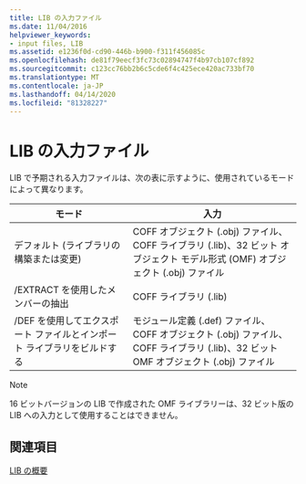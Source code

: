 ```yaml
---
title: LIB の入力ファイル
ms.date: 11/04/2016
helpviewer_keywords:
- input files, LIB
ms.assetid: e1236f0d-cd90-446b-b900-f311f456085c
ms.openlocfilehash: de81f79eecf3fc73c02894747f4b97cb107cf892
ms.sourcegitcommit: c123cc76bb2b6c5cde6f4c425ece420ac733bf70
ms.translationtype: MT
ms.contentlocale: ja-JP
ms.lasthandoff: 04/14/2020
ms.locfileid: "81328227"
---
```

# <a name="lib-input-files"></a>LIB の入力ファイル

LIB で予期される入力ファイルは、次の表に示すように、使用されているモードによって異なります。

|モード|入力|
|----------|-----------|
|デフォルト (ライブラリの構築または変更)|COFF オブジェクト (.obj) ファイル、COFF ライブラリ (.lib)、32 ビット オブジェクト モデル形式 (OMF) オブジェクト (.obj) ファイル|
|/EXTRACT を使用したメンバーの抽出|COFF ライブラリ (.lib)|
|/DEF を使用してエクスポート ファイルとインポート ライブラリをビルドする|モジュール定義 (.def) ファイル、COFF オブジェクト (.obj) ファイル、COFF ライブラリ (.lib)、32 ビット OMF オブジェクト (.obj) ファイル|

> [!NOTE]
> 16 ビットバージョンの LIB で作成された OMF ライブラリーは、32 ビット版の LIB への入力として使用することはできません。

## <a name="see-also"></a>関連項目

[LIB の概要](overview-of-lib.md)

